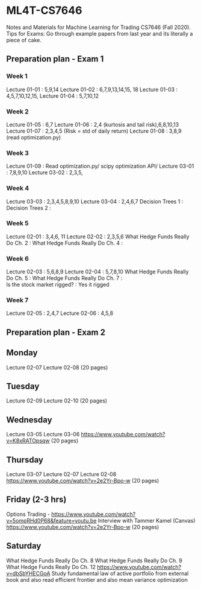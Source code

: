 # ML4T-CS7646
Notes and Materials for Machine Learning for Trading CS7646 (Fall 2020).
Tips for Exams: Go through example papers from last year and its literally a piece of cake.

## Preparation plan - Exam 1
### Week 1

Lecture 01-01 : 5,9,14
Lecture 01-02 : 6,7,9,13,14,15, 18
Lecture 01-03 : 4,5,7,10,12,15,
Lecture 01-04 : 5,7,10,12

### Week 2

Lecture 01-05 : 6,7
Lecture 01-06 : 2,4 (kurtosis and tail risk),6,8,10,13
Lecture 01-07 : 2,3,4,5 (Risk = std of daily return)
Lecture 01-08 : 3,8,9 (read optimization.py)

### Week 3

Lecture 01-09 : Read optimization.py/ scipy optimization API/ 
Lecture 03-01 : 7,8,9,10
Lecture 03-02 : 2,3,5,

### Week 4

Lecture 03-03 : 2,3,4,5,8,9,10
Lecture 03-04 : 2,4,6,7
Decision Trees 1 :
Decision Trees 2 :

### Week 5

Lecture 02-01 : 3,4,6, 11
Lecture 02-02 : 2,3,5,6
What Hedge Funds Really Do Ch. 2 :
What Hedge Funds Really Do Ch. 4 :

### Week 6

Lecture 02-03 : 5,6,8,9
Lecture 02-04 : 5,7,8,10
What Hedge Funds Really Do Ch. 5 : 
What Hedge Funds Really Do Ch. 7 :  
Is the stock market rigged? : Yes it rigged

### Week 7

Lecture 02-05 : 2,4,7
Lecture 02-06 : 4,5,8

## Preparation plan - Exam 2

Monday
-----
Lecture 02-07
Lecture 02-08
(20 pages)


Tuesday
------
Lecture 02-09
Lecture 02-10
(20 pages)


Wednesday
---------
Lecture 03-05
Lecture 03-06
https://www.youtube.com/watch?v=K8xRATOpsqw
(20 pages)


Thursday
-------
Lecture 03-07
Lecture 02-07
Lecture 02-08
https://www.youtube.com/watch?v=2e2Yr-Bpo-w
(20 pages)


Friday (2-3 hrs)
------
Options Trading - https://www.youtube.com/watch?v=5ompRHd0P68&feature=youtu.be
Interview with Tammer Kamel (Canvas)
https://www.youtube.com/watch?v=2e2Yr-Bpo-w
(20 pages)



Saturday
--------
What Hedge Funds Really Do Ch. 8
What Hedge Funds Really Do Ch. 9
What Hedge Funds Really Do Ch. 12
https://www.youtube.com/watch?v=dbSbYHECGoA
Study fundamental law of active portfolio from external book and also read efficient frontier and also mean variance optimization
